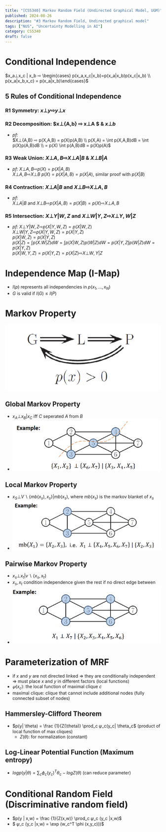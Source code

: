 ```yaml
---
title: "[CS5340] Markov Random Field (Undirected Graphical Model, UGM)"
published: 2024-08-26
description: "#3 Markov Random Field, Undirected graphical model"
tags: ["NUS", "Uncertainty Modelling in AI"]
category: CS5340
draft: false
---
```

# Conditional Independence
$x_a⊥x_c | x_b ⇨ \begin{cases} p(x_a,x_c|x_b)=p(x_a|x_b)p(x_c|x_b) \\ p(x_a|x_b,x_c) = p(x_a|x_b)\end{cases}$

## 5 Rules of Conditional Independence

### R1 Symmetry: $x⊥y ⇨ y⊥x$

###  R2 Decomposition: $x⊥{A,b} ⇨ x⊥A $ & $x⊥b$
- *pf*:  
    $X⊥{A,B} ⇨ p(X,A,B) = p(X)p(A,B) \\ p(X,A) = \int p(X,A,B)dB = \int p(X)p(A,B)dB \\ = p(X) \int p(A,B)dB = p(X)p(A)$  

### R3 Weak Union: $X⊥{A,B} ⇨ X⊥A|B$ & $X⊥B|A$
- *pf*:
    $X⊥{A,B} ⇨ p(X) = p(X|A,B)$  
    $X⊥{A,B} ⇨ X⊥B$
    $p(X) = p(X|A,B) = p(X|A)$, 
    similar proof with $p(X|B)$

### R4 Contraction: $X⊥A|B$ and $X⊥B ⇨ X⊥{A,B}$
- *pf*:  
    $X⊥A|B$ and $X⊥B ⇨ p(X|A,B)= p(X|B) = p(X) ⇨ X⊥{A,B}$

### R5 Intersection: $X⊥Y|{W,Z}$ and $X⊥W|{Y,Z} ⇨ X⊥ {Y,W}|Z$
- *pf*:
    $X⊥Y|{W,Z} ⇨ p(X|Y,W,Z) = p(X|W,Z)$  
    $X⊥W|{Y,Z} ⇨ p(X|Y,W,Z) = p(X|Y,Z)$  
    $p(X|W,Z) = p(X|Y,Z)$  
    $p(X|Z) = \int p(X.W|Z)dW = \int p(X|W,Z)p(W|Z)dW = p(X|Y,Z \int p(W|Z)dW = p(X|Y,Z)$   
    $p(X|W,Y,Z) = p(X|Y,Z) = p(X|Z) ⇨ X⊥{W,Y}|Z$

# Independence Map (I-Map)
- $I(p)$ represents all independencies in $p(x_1, ..., x_N)$
- $G$ is valid if $I(G) \le I(P)$

# Markov Property
![markov property](markov_property.png)

## Global Markov Property
- $x_A ⊥ x_B | x_C$ iff $C$ seperated $A$ from $B$
- ![global markov property](global_markov_property.png)

## Local Markov Property
- $x_S ⊥ V\backslash  \{ mb(x_s), x_s\} | mb(x_s)$, where $mb(x_s)$ is the markov blanket of $x_s$
- ![local markov property](local_markov_property.png)

## Pairwise Markov Property
- $x_s ⊥ x_t | v \backslash \{ x_s, x_t\}$
- $x_s, x_t$ condition independence given the rest if no direct edge between
- ![pairwise markov property](pairwise_markov_property.png)

# Parameterization of MRF
- if $x$ and $y$ are not directed linked $\Rightarrow$ they are conditionally independent  
    $\Rightarrow$ must place $x$ and $y$ in different factors (local functions)
- $𝜓(x_c)$: the local function of maximal clique $c$
- maximal clique: clique that cannot include additional nodes (fully connected subset of nodes)

## Hammersley-Clifford Theorem
- $p(y| \theta) = \frac {1}{Z(\theta)} \prod_c 𝜓_c(y_c| \theta_c$ (product of local function of max cliques)
    - $Z(\theta)$: for normalization (constant)

## Log-Linear Potential Function (Maximum entropy) 
- $log p(y|\theta) = \sum_c \phi_c(y_c)^T \theta_c - log Z(\theta)$ (can reduce parameter)

# Conditional Random Field (Discriminative random field)
- $p(y | x,w) = \frac {1}{Z(x,w)} \prod_c 𝜓_c (y_c |x,w)$
- $ 𝜓_c (y_c |x,w) = \exp (w_c^T \phi (x,y_c)))$